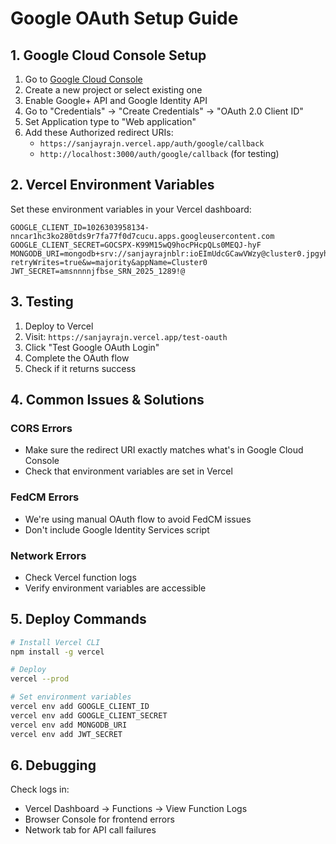 # Google OAuth Setup Guide

## 1. Google Cloud Console Setup

1. Go to [Google Cloud Console](https://console.cloud.google.com/)
2. Create a new project or select existing one
3. Enable Google+ API and Google Identity API
4. Go to "Credentials" → "Create Credentials" → "OAuth 2.0 Client ID"
5. Set Application type to "Web application"
6. Add these Authorized redirect URIs:
   - `https://sanjayrajn.vercel.app/auth/google/callback`
   - `http://localhost:3000/auth/google/callback` (for testing)

## 2. Vercel Environment Variables

Set these environment variables in your Vercel dashboard:

```
GOOGLE_CLIENT_ID=1026303958134-nncar1hc3ko280tds9r7fa77f0d7cucu.apps.googleusercontent.com
GOOGLE_CLIENT_SECRET=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
MONGODB_URI=mongodb+srv://sanjayrajnblr:ioEImUdcGCawVWzy@cluster0.jpgyhs3.mongodb.net/?retryWrites=true&w=majority&appName=Cluster0
JWT_SECRET=amsnnnnjfbse_SRN_2025_1289!@
```

## 3. Testing

1. Deploy to Vercel
2. Visit: `https://sanjayrajn.vercel.app/test-oauth`
3. Click "Test Google OAuth Login"
4. Complete the OAuth flow
5. Check if it returns success

## 4. Common Issues & Solutions

### CORS Errors
- Make sure the redirect URI exactly matches what's in Google Cloud Console
- Check that environment variables are set in Vercel

### FedCM Errors
- We're using manual OAuth flow to avoid FedCM issues
- Don't include Google Identity Services script

### Network Errors
- Check Vercel function logs
- Verify environment variables are accessible

## 5. Deploy Commands

```bash
# Install Vercel CLI
npm install -g vercel

# Deploy
vercel --prod

# Set environment variables
vercel env add GOOGLE_CLIENT_ID
vercel env add GOOGLE_CLIENT_SECRET
vercel env add MONGODB_URI
vercel env add JWT_SECRET
```

## 6. Debugging

Check logs in:
- Vercel Dashboard → Functions → View Function Logs
- Browser Console for frontend errors
- Network tab for API call failures